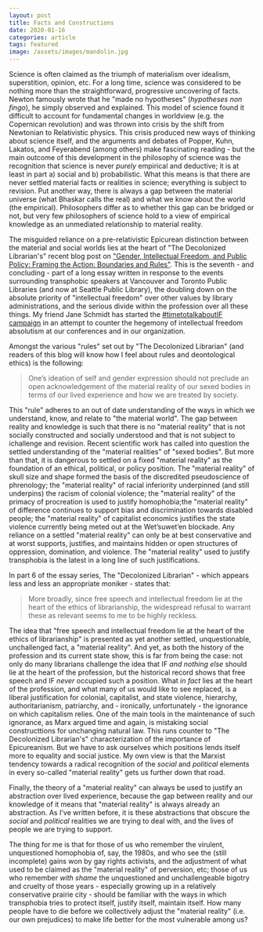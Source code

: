 ```yaml
---
layout: post
title: Facts and Constructions
date: 2020-01-16
categories: article
tags: featured
image: /assets/images/mandolin.jpg
---
```


Science is often claimed as the triumph of materialism over idealism,
superstition, opinion, etc. For a long time, science was considered to
be nothing more than the straightforward, progressive uncovering of
facts. Newton famously wrote that he "made no hypotheses" (*hypotheses
non fingo*), he simply
observed and explained. This model of science found it difficult to
account for fundamental changes in worldview (e.g. the Copernican
revolution) and was thrown into crisis by the shift from Newtonian to
Relativistic physics. This crisis produced new ways of thinking about
science itself, and the arguments and debates of Popper, Kuhn,
Lakatos, and Feyerabend (among others) make fascinating reading - but
the main outcome of this development in the philosophy of science was
the recognition that science is never *purely* empirical and deductive;
it is at least in part a) social and b) probabilistic. What this means
is that there are never settled material facts or realities in science;
everything is subject to revision. Put another way, there is always a
gap between the material universe (what Bhaskar calls the real) and what
we know about the world (the empirical). Philosophers differ as to
whether this gap can be bridged or not, but very few philosophers of
science hold to a view of empirical knowledge as an unmediated
relationship to material reality.

The misguided reliance on a pre-relativistic Epicurean distinction
between the material and social worlds lies at the heart of "The
Decolonized Librarian's" recent blog post on ["Gender, Intellectual
Freedom, and Public Policy: Framing the Action: Boundaries and
Rules"](https://decolonizedlibrarian.wordpress.com/2020/01/13/gender-intellectual-freedom-and-public-policy-pt-7-framing-the-action-boundaries-and-rules/).
This is the seventh - and concluding - part of a long essay written in
response to the events surrounding transphobic speakers at Vancouver and
Toronto Public Libraries (and now at Seattle Public Library), the
doubling down on the absolute priority of "intellectual freedom" over
other values by library administrations, and the serious divide within
the profession over all these things. My friend Jane Schmidt has started
the [#timetotalkaboutIF
campaign](https://incidentalacademic.wordpress.com/2020/01/13/timetotalkaboutif-campaign/)
in an attempt to counter the hegemony of intellectual freedom absolutism
at our conferences and in our organization.

Amongst the various "rules" set out by "The Decolonized Librarian" (and
readers of this blog will know how I feel about rules and deontological
ethics) is the following:

>One’s ideation of self and gender expression should not preclude an open acknowledgement of the material reality of our sexed bodies in terms of our lived experience and how we are treated by society.

This "rule" adheres to an out of date understanding of the ways in which
we understand, know, and relate to "the material world". The gap
between reality and knowledge is such that there is no "material
reality" that is not socially constructed and socially understood and that is not subject to ichallenge and revision. Recent scientific
work has called into question the settled understanding of the "material
realities" of "sexed bodies". But more than that, it is dangerous to
settled on a fixed "material reality" as the foundation of an ethical,
political, or policy position. The "material reality" of skull size and
shape formed the basis of the discredited pseudoscience of phrenology;
the "material reality" of racial inferiority underpinned (and still
underpins) the racism of colonial violence; the "material reality" of
the primacy of procreation is used to justify homophobia;the "material reality" of
difference continues to support bias and discrimination towards disabled
people;  the "material reality" of capitalist economics justifies the
state violence currently being meted out at the Wet’suwet’en blockade.
Any reliance on a settled "material reality" can only be at best
conservative and at worst supports, justifies, and maintains hidden or
open structures of oppression, domination, and violence. The "material
reality" used to justify transphobia is the latest in a long line of
such justifications.

In part 6 of the essay series, The "Decolonized Librarian" - which
appears less and less an appropriate moniker - states that:

>More broadly, since free speech and intellectual freedom lie at the heart of the ethics of librarianship, the widespread refusal to warrant these as relevant seems to me to be highly reckless.

The idea that "free speech and intellectual freedom lie at the heart of
the ethics of librarianship" is presented as yet another settled,
unquestionable, unchallenged fact, a "material reality". And yet, as
both the history of the profession and its current state show, this is
far from being the case: not only do many librarians challenge the idea
that IF *and nothing else* should lie at the heart of the profession,
but the historical record shows that free speech and IF *never* occupied
such a position. What *in fact* lies at the heart of the profession, and
what many of us would like to see replaced, is a liberal justification
for colonial, capitalist, and state violence, hierarchy,
authoritarianism, patriarchy, and - ironically, unfortunately - the
ignorance on which capitalism relies. One of the main tools in the
maintenance of such ignorance, as Marx argued time and again, is
mistaking social constructtions for unchanging natural law. This runs
counter to "The Decolonized Librarian's" characterization of the
importance of Epicureanism. But we have to ask ourselves which positions
lends itself more to equality and social justice. My own view is that
the Marxist tendency towards a radical recognition of the *social* and
*political* elements in every so-called "material reality" gets us
further down that road.

Finally, the theory of a "material reality" can always be used to
justify an abstraction over lived experience, because the gap between
reality and our knowledge of it means that "material reality" is always
already an abstraction. As I've written before, it is these abstractions
that obscure the *social* and *political* realities we are trying to
deal with, and the lives of people we are trying to support.

The thing for me is that for those of us who remember the virulent,
unquestioned homophobia of, say, the 1980s, and who see the (still
incomplete) gains won by gay rights activists, and the adjustment of
what used to be claimed as the "material reality" of perversion, etc;
those of us who remember *with shame* the unquestioned and
unchallengeable bigotry and cruelty of those years - especially growing
up in a relatively conservative prairie city - should be familiar with
the ways in which transphobia tries to protect itself, justify itself,
maintain itself. How many people have to die before we collectively
adjust the "material reality" (i.e. our own prejudices) to make life
better for the most vulnerable among us?
